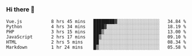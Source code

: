 ### Hi there 👋

<!--START_SECTION:waka-->

```text
Vue.js           8 hrs 45 mins   ████████▓░░░░░░░░░░░░░░░░   34.84 %
Python           4 hrs 34 mins   ████▓░░░░░░░░░░░░░░░░░░░░   18.19 %
PHP              3 hrs 15 mins   ███▒░░░░░░░░░░░░░░░░░░░░░   13.00 %
JavaScript       2 hrs 17 mins   ██▒░░░░░░░░░░░░░░░░░░░░░░   09.10 %
HTML             2 hrs 5 mins    ██░░░░░░░░░░░░░░░░░░░░░░░   08.34 %
Markdown         1 hr 24 mins    █▒░░░░░░░░░░░░░░░░░░░░░░░   05.58 %
```

<!--END_SECTION:waka-->

<!--
**Jonas-VanHaeken/Jonas-VanHaeken** is a ✨ _special_ ✨ repository because its `README.md` (this file) appears on your GitHub profile.

Here are some ideas to get you started:

- 🔭 I’m currently working on ...
- 🌱 I’m currently learning ...
- 👯 I’m looking to collaborate on ...
- 🤔 I’m looking for help with ...
- 💬 Ask me about ...
- 📫 How to reach me: ...
- 😄 Pronouns: ...
- ⚡ Fun fact: ...
-->
